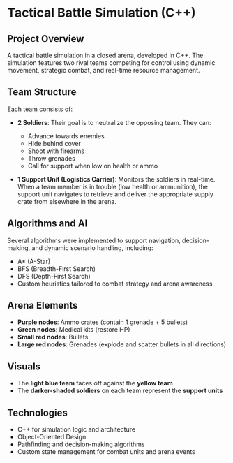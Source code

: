 # Tactical Battle Simulation (C++)

## Project Overview

A tactical battle simulation in a closed arena, developed in C++. The simulation features two rival teams competing for control using dynamic movement, strategic combat, and real-time resource management.

## Team Structure

Each team consists of:

- **2 Soldiers**: Their goal is to neutralize the opposing team. They can:
  - Advance towards enemies
  - Hide behind cover
  - Shoot with firearms
  - Throw grenades
  - Call for support when low on health or ammo

- **1 Support Unit (Logistics Carrier)**: Monitors the soldiers in real-time. When a team member is in trouble (low health or ammunition), the support unit navigates to retrieve and deliver the appropriate supply crate from elsewhere in the arena.

## Algorithms and AI

Several algorithms were implemented to support navigation, decision-making, and dynamic scenario handling, including:

- A* (A-Star)
- BFS (Breadth-First Search)
- DFS (Depth-First Search)
- Custom heuristics tailored to combat strategy and arena awareness

## Arena Elements

- **Purple nodes**: Ammo crates (contain 1 grenade + 5 bullets)
- **Green nodes**: Medical kits (restore HP)
- **Small red nodes**: Bullets
- **Large red nodes**: Grenades (explode and scatter bullets in all directions)

## Visuals

- The **light blue team** faces off against the **yellow team**
- The **darker-shaded soldiers** on each team represent the **support units**

## Technologies

- C++ for simulation logic and architecture
- Object-Oriented Design
- Pathfinding and decision-making algorithms
- Custom state management for combat units and arena events
